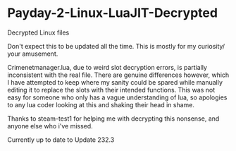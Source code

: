 # Payday-2-Linux-LuaJIT-Decrypted
 Decrypted Linux files
 
 Don't expect this to be updated all the time. This is mostly for my curiosity/ your amusement.
 
 Crimenetmanager.lua, due to weird slot decryption errors, is partially inconsistent with the real file.
 There are genuine differences however, which I have attempted to keep where my sanity could be spared while
 manually editing it to replace the slots with their intended functions. This was not easy for someone who only
 has a vague understanding of lua, so apologies to any lua coder looking at this and shaking their head in shame.
 
 Thanks to steam-test1 for helping me with decrypting this nonsense, and anyone else who i've missed.
 
 Currently up to date to Update 232.3

